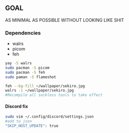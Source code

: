## GOAL 
AS MINIMAL AS POSSIBLE WITHOUT LOOKING LIKE SHIT
### Dependencies
- walrs
- picom
- feh
``` bash
yay -S walrs
sudo pacman -S picom
sudo pacman -S feh
sudo paman -S flameshot
```
``` bash
feh --bg-fill ~/wallpaper/sekiro.jpg
walrs -i ~/wallpaper/sekiro.jpg
#Recompile all suckless tools to take effect
```
#### Discord fix 
``` bash
sudo vim ~/.config/discord/settings.json
#add to json
"SKIP_HOST_UPDATE": true
```
